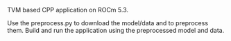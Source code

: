 TVM based CPP application on ROCm 5.3.

Use the preprocess.py to download the model/data and to preprocess them. Build and run the application using the preprocessed model and data.
